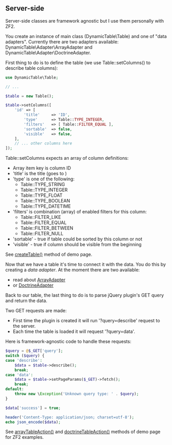 Server-side
-----------

Server-side classes are framework agnostic but I use them personally with ZF2.

You create an instance of main class (DynamicTable\Table) and one of "data adapters". Currently there are two adapters available: DynamicTable\Adapter\ArrayAdapter and DynamicTable\Adapter\DoctrineAdapter.

First thing to do is to define the table (we use Table::setColumns() to describe table columns):

```php
use DynamicTable\Table;

// ...

$table = new Table();

$table->setColumns([
    'id' => [
        'title'     => 'ID',
        'type'      => Table::TYPE_INTEGER,
        'filters'   => [ Table::FILTER_EQUAL ],
        'sortable'  => false,
        'visible'   => false,
    ],
    // ... other columns here
]);
```

Table::setColumns expects an array of column definitions:
* Array item key is column ID
* 'title' is the title (goes to <th>)
* 'type' is one of the following:
  * Table::TYPE_STRING
  * Table::TYPE_INTEGER
  * Table::TYPE_FLOAT
  * Table::TYPE_BOOLEAN
  * Table::TYPE_DATETIME
* 'filters' is combination (array) of enabled filters for this column:
  * Table::FILTER_LIKE
  * Table::FILTER_EQUAL
  * Table::FILTER_BETWEEN
  * Table::FILTER_NULL
* 'sortable' - true if table could be sorted by this column or not
* 'visible' - true if column should be visible from the beginning

See [createTable()](https://github.com/basarevych/dynamic-table-demo/blob/master/module/Application/src/Application/Controller/IndexController.php#L94) method of demo page.

Now that we have a table it's time to connect it with the data. You do this by creating a *data adapter*. At the moment there are two available:
* read about [ArrayAdapter](docs/array-adapter.md)
* or [DoctrineAdapter](docs/doctrine-adapter.md)

Back to our table, the last thing to do is to parse jQuery plugin's GET query and return the data.

Two GET requests are made:
* First time the plugin is created it will run '?query=describe' request to the server.
* Each time the table is loaded it will request '?query=data'.

Here is framework-agnostic code to handle these requests:

```php
$query = @$_GET['query'];
switch ($query) {
case 'describe':
    $data = $table->describe();
    break;
case 'data':
    $data = $table->setPageParams($_GET)->fetch();
    break;
default:
    throw new \Exception('Unknown query type: ' . $query);
}

$data['success'] = true;

header('Content-Type: application/json; charset=utf-8');
echo json_encode($data);
```

See [arrayTableAction()](https://github.com/basarevych/dynamic-table-demo/blob/master/module/Application/src/Application/Controller/IndexController.php#L67) and [doctrineTableAction()](https://github.com/basarevych/dynamic-table-demo/blob/master/module/Application/src/Application/Controller/IndexController.php#L40) methods of demo page for ZF2 examples.
